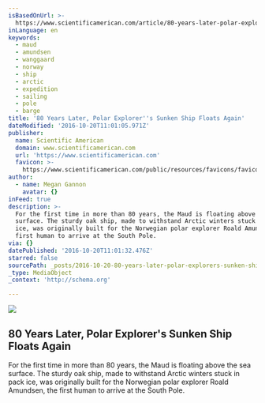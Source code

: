 ```yaml
---
isBasedOnUrl: >-
  https://www.scientificamerican.com/article/80-years-later-polar-explorer-s-sunken-ship-floats-again/
inLanguage: en
keywords:
  - maud
  - amundsen
  - wanggaard
  - norway
  - ship
  - arctic
  - expedition
  - sailing
  - pole
  - barge
title: '80 Years Later, Polar Explorer''s Sunken Ship Floats Again'
dateModified: '2016-10-20T11:01:05.971Z'
publisher:
  name: Scientific American
  domain: www.scientificamerican.com
  url: 'https://www.scientificamerican.com'
  favicon: >-
    https://www.scientificamerican.com/public/resources/favicons/favicon-2bdc20b6b8b461ae319099c48d4f62d0.ico
author:
  - name: Megan Gannon
    avatar: {}
inFeed: true
description: >-
  For the first time in more than 80 years, the Maud is floating above the sea
  surface. The sturdy oak ship, made to withstand Arctic winters stuck in pack
  ice, was originally built for the Norwegian polar explorer Roald Amundsen, the
  first human to arrive at the South Pole.
via: {}
datePublished: '2016-10-20T11:01:32.476Z'
starred: false
sourcePath: _posts/2016-10-20-80-years-later-polar-explorers-sunken-ship-floats-again.md
_type: MediaObject
_context: 'http://schema.org'

---
```

<article style=""><img src="https://imgflo.herokuapp.com/graph/2b2431f8e7ba7b0/27426a8f8bf1e95f4593d1a7c72b046b/noop.jpg?input=https%3A%2F%2Fwww.scientificamerican.com%2Fsciam%2Fcache%2Ffile%2F2BF55ADC-41FB-4F6A-AFB97C29D7780C8E_agenda.jpg%3Fw%3D600%26h%3D335" /><h1>80 Years Later, Polar Explorer's Sunken Ship Floats Again</h1><p>For the first time in more than 80 years, the Maud is floating above the sea surface. The sturdy oak ship, made to withstand Arctic winters stuck in pack ice, was originally built for the Norwegian polar explorer Roald Amundsen, the first human to arrive at the South Pole.</p></article>